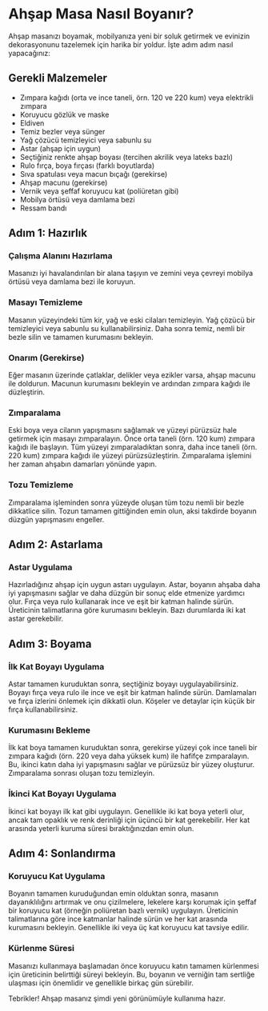 # Ahşap Masa Nasıl Boyanır?

Ahşap masanızı boyamak, mobilyanıza yeni bir soluk getirmek ve evinizin dekorasyonunu tazelemek için harika bir yoldur. İşte adım adım nasıl yapacağınız:

## Gerekli Malzemeler

*   Zımpara kağıdı (orta ve ince taneli, örn. 120 ve 220 kum) veya elektrikli zımpara
*   Koruyucu gözlük ve maske
*   Eldiven
*   Temiz bezler veya sünger
*   Yağ çözücü temizleyici veya sabunlu su
*   Astar (ahşap için uygun)
*   Seçtiğiniz renkte ahşap boyası (tercihen akrilik veya lateks bazlı)
*   Rulo fırça, boya fırçası (farklı boyutlarda)
*   Sıva spatulası veya macun bıçağı (gerekirse)
*   Ahşap macunu (gerekirse)
*   Vernik veya şeffaf koruyucu kat (poliüretan gibi)
*   Mobilya örtüsü veya damlama bezi
*   Ressam bandı

## Adım 1: Hazırlık

### Çalışma Alanını Hazırlama

Masanızı iyi havalandırılan bir alana taşıyın ve zemini veya çevreyi mobilya örtüsü veya damlama bezi ile koruyun.

### Masayı Temizleme

Masanın yüzeyindeki tüm kir, yağ ve eski cilaları temizleyin. Yağ çözücü bir temizleyici veya sabunlu su kullanabilirsiniz. Daha sonra temiz, nemli bir bezle silin ve tamamen kurumasını bekleyin.

### Onarım (Gerekirse)

Eğer masanın üzerinde çatlaklar, delikler veya ezikler varsa, ahşap macunu ile doldurun. Macunun kurumasını bekleyin ve ardından zımpara kağıdı ile düzleştirin.

### Zımparalama

Eski boya veya cilanın yapışmasını sağlamak ve yüzeyi pürüzsüz hale getirmek için masayı zımparalayın. Önce orta taneli (örn. 120 kum) zımpara kağıdı ile başlayın. Tüm yüzeyi zımparaladıktan sonra, daha ince taneli (örn. 220 kum) zımpara kağıdı ile yüzeyi pürüzsüzleştirin. Zımparalama işlemini her zaman ahşabın damarları yönünde yapın.

### Tozu Temizleme

Zımparalama işleminden sonra yüzeyde oluşan tüm tozu nemli bir bezle dikkatlice silin. Tozun tamamen gittiğinden emin olun, aksi takdirde boyanın düzgün yapışmasını engeller.

## Adım 2: Astarlama

### Astar Uygulama

Hazırladığınız ahşap için uygun astarı uygulayın. Astar, boyanın ahşaba daha iyi yapışmasını sağlar ve daha düzgün bir sonuç elde etmenize yardımcı olur. Fırça veya rulo kullanarak ince ve eşit bir katman halinde sürün. Üreticinin talimatlarına göre kurumasını bekleyin. Bazı durumlarda iki kat astar gerekebilir.

## Adım 3: Boyama

### İlk Kat Boyayı Uygulama

Astar tamamen kuruduktan sonra, seçtiğiniz boyayı uygulayabilirsiniz. Boyayı fırça veya rulo ile ince ve eşit bir katman halinde sürün. Damlamaları ve fırça izlerini önlemek için dikkatli olun. Köşeler ve detaylar için küçük bir fırça kullanabilirsiniz.

### Kurumasını Bekleme

İlk kat boya tamamen kuruduktan sonra, gerekirse yüzeyi çok ince taneli bir zımpara kağıdı (örn. 220 veya daha yüksek kum) ile hafifçe zımparalayın. Bu, ikinci katın daha iyi yapışmasını sağlar ve pürüzsüz bir yüzey oluşturur. Zımparalama sonrası oluşan tozu temizleyin.

### İkinci Kat Boyayı Uygulama

İkinci kat boyayı ilk kat gibi uygulayın. Genellikle iki kat boya yeterli olur, ancak tam opaklık ve renk derinliği için üçüncü bir kat gerekebilir. Her kat arasında yeterli kuruma süresi bıraktığınızdan emin olun.

## Adım 4: Sonlandırma

### Koruyucu Kat Uygulama

Boyanın tamamen kuruduğundan emin olduktan sonra, masanın dayanıklılığını artırmak ve onu çizilmelere, lekelere karşı korumak için şeffaf bir koruyucu kat (örneğin poliüretan bazlı vernik) uygulayın. Üreticinin talimatlarına göre ince katmanlar halinde sürün ve her kat arasında kurumasını bekleyin. Genellikle iki veya üç kat koruyucu kat tavsiye edilir.

### Kürlenme Süresi

Masanızı kullanmaya başlamadan önce koruyucu katın tamamen kürlenmesi için üreticinin belirttiği süreyi bekleyin. Bu, boyanın ve verniğin tam sertliğe ulaşması için önemlidir ve genellikle birkaç gün sürebilir.

Tebrikler! Ahşap masanız şimdi yeni görünümüyle kullanıma hazır.